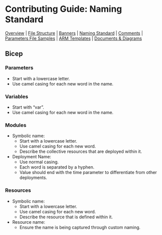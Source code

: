 # Contributing Guide: Naming Standard

[Overview](../../../CONTRIBUTING.md) | [File Structure](fileStructure.md) | [Banners](banners.md) | [Naming Standard](namingStandard.md) | [Comments](comments.md) | [Parameters File Samples](parametersFileSamples.md) | [ARM Templates](armTemplates.md) | [Documents & Diagrams](documentsDiagrams.md)

## Bicep

### Parameters

- Start with a lowercase letter.
- Use camel casing for each new word in the name.

### Variables

- Start with “var”.
- Use camel casing for each new word in the name.

### Modules

- Symbolic name:
  - Start with a lowercase letter.
  - Use camel casing for each new word.
  - Describe the collective resources that are deployed within it.
- Deployment Name:
  - Use normal casing.
  - Each word is separated by a hyphen.
  - Value should end with the time parameter to differentiate from other deployments.

### Resources

- Symbolic name:
  - Start with a lowercase letter.
  - Use camel casing for each new word.
  - Describe the resource that is defined within it.
- Resource name:
  - Ensure the name is being captured through custom naming.
